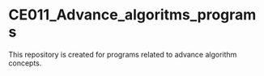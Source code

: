 # CE011_Advance_algoritms_programs
This repository is created for programs related to advance algorithm concepts.

